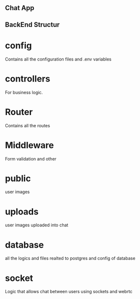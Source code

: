 ## Chat App



## BackEnd Structur

# config

Contains all the configuration files and .env variables

# controllers
For business logic. 

# Router 
Contains all the routes

# Middleware
Form validation and other

# public 
user images 

# uploads
user images uploaded into chat

# database

all the logics and files realted to postgres and config of database

# socket

Logic that allows chat between users using sockets and webrtc

